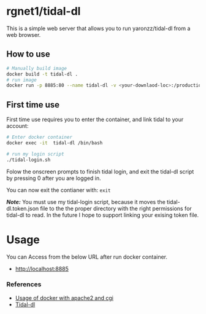 # rgnet1/tidal-dl

This is a simple web server that allows you to run yaronzz/tidal-dl from a web
browser.

## How to use
```bash
# Manually build image
docker build -t tidal-dl .
# run image
docker run -p 8885:80 --name tidal-dl -v <your-downlaod-loc>:/production/www/cgi-bin/download-d rgnet1/tidal-dl
```

## First time use
First time use requires you to enter the container, and link tidal to your account:

```bash
# Enter docker container
docker exec -it  tidal-dl /bin/bash

# run my login script
./tidal-login.sh
```
Folow the onscreen prompts to finish tidal login, and exit the tidal-dl script
by pressing 0 after you are logged in.

You can now exit the contianer with: ```exit ```

**_Note:_** You must use my tidal-login script, because it moves
the tidal-dl.token.json file to the the proper directory with the
right permissions for tidal-dl to read. In the future I hope to
support linking your exising token file.


# Usage
You can Access from the below URL after run docker container.  

* [http://localhost:8885](http://localhost:8885)


### References
* [Usage of docker with apache2 and cgi](https://github.com/pyohei/docker-cgi-python)
* [Tidal-dl](https://github.com/yaronzz/Tidal-Media-Downloader)
